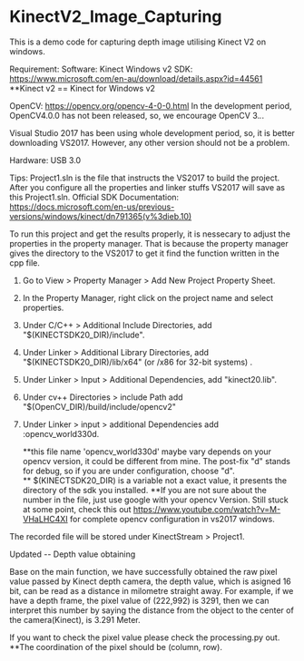 # KinectV2_Image_Capturing
This is a demo code for capturing depth image utilising Kinect V2 on windows. 

Requirement: 
Software:
    Kinect Windows v2 SDK: https://www.microsoft.com/en-au/download/details.aspx?id=44561 
        **Kinect v2 == Kinect for Windows v2
        
   OpenCV: https://opencv.org/opencv-4-0-0.html 
        In the development period, OpenCV4.0.0 has not been released, so, we encourage OpenCV 3.*.*. 
        
   Visual Studio 2017 has been using whole development period, so, it is better downloading  VS2017. However, any other version should not be a problem.

Hardware:
    USB 3.0

Tips:
 Project1.sln is the file that instructs the VS2017 to build the project. After you configure all the properties and linker stuffs VS2017 will save as this Project1.sln.
 Official SDK Documentation: https://docs.microsoft.com/en-us/previous-versions/windows/kinect/dn791365(v%3dieb.10)

To run this project and get the results properly, it is nessecary to adjust the properties in the property manager. That is because the property manager gives the directory to the
 VS2017 to get it find the function written in the cpp file. 
1. Go to View > Property Manager > Add New Project Property Sheet. 
2. In the Property Manager, right click on the project name and select properties. 
3. Under C/C++ > Additional Include Directories, add "$(KINECTSDK20_DIR)/include".

4. Under Linker > Additional Library Directories, add "$(KINECTSDK20_DIR)/lib/x64" (or /x86 for 32-bit systems)
                        .
5. Under Linker > Input > Additional Dependencies, add "kinect20.lib".

6. Under cv++ Directories > include Path add "$(OpenCV_DIR)/build/include/opencv2"
    
7. Under Linker > input > additional Dependencies add :opencv_world330d. 

    **this file name 'opencv_world330d' maybe vary depends on your opencv version, it could be different from mine. The post-fix "d" stands for debug, so if you are under configuration, choose "d".\
    ** $(KINECTSDK20_DIR) is a variable not a exact value, it presents the directory of the sdk you installed. 
    **If you are not sure about the number in the file, just use google with your opencv Version.
 Still stuck at some point, check this out https://www.youtube.com/watch?v=M-VHaLHC4XI for complete opencv configuration in vs2017 windows. 

The recorded file will be stored under KinectStream > Project1.  

Updated -- Depth value obtaining

Base on the main function, we have successfully obtained the raw pixel value passed by Kinect depth camera, the depth value, which is asigned 16 bit, can be read as a distance in milometre straight away. For example, if we have a depth frame, the pixel value of (222,992) is 3291, then we can interpret this number by saying the distance from the object to the center of the camera(Kinect), is 3.291 Meter. 

If you want to check the pixel value please check the processing.py out. **The coordination of the pixel should be (column, row). 
